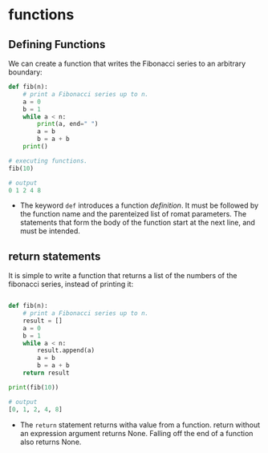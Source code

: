 # functions

## Defining Functions

We can create a function that writes the Fibonacci series to an arbitrary boundary:


```python
def fib(n):
    # print a Fibonacci series up to n.
    a = 0
    b = 1
    while a < n:
        print(a, end=" ")
        a = b
        b = a + b 
    print()

# executing functions.
fib(10)

# output
0 1 2 4 8 
```

- The keyword `def` introduces a function *definition*. It must be followed by the function name and the parenteized list of romat parameters. The statements that form the body of the function start at the next line, and must be intended.


## return statements


It is simple to write a function that returns a list of the numbers of the fibonacci series, instead of printing it:

```python

def fib(n):
    # print a Fibonacci series up to n.
    result = []
    a = 0
    b = 1
    while a < n:
        result.append(a)
        a = b
        b = a + b 
    return result

print(fib(10))

# output
[0, 1, 2, 4, 8]
```

- The `return` statement returns witha value from a function. return without an expression argument returns None. Falling off the end of a function also returns None.